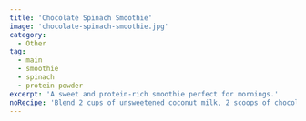 ```yaml
---
title: 'Chocolate Spinach Smoothie'
image: 'chocolate-spinach-smoothie.jpg'
category:
  - Other
tag:
  - main
  - smoothie
  - spinach
  - protein powder
excerpt: 'A sweet and protein-rich smoothie perfect for mornings.'
noRecipe: 'Blend 2 cups of unsweetened coconut milk, 2 scoops of chocolate protein powder, 1 cup ice, few drops of peppermint extract, 2 handfuls baby spinach (~2-4 cups).'
---
```

